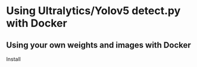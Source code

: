 # Using Ultralytics/Yolov5 detect.py with Docker
## Using your own weights and images with Docker

<summary>Install</summary>
